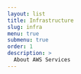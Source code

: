 ```yaml
---
layout: list
title: Infrastructure
slug: infra
menu: true
submenu: true
order: 1
description: >
  About AWS Services
---
```

